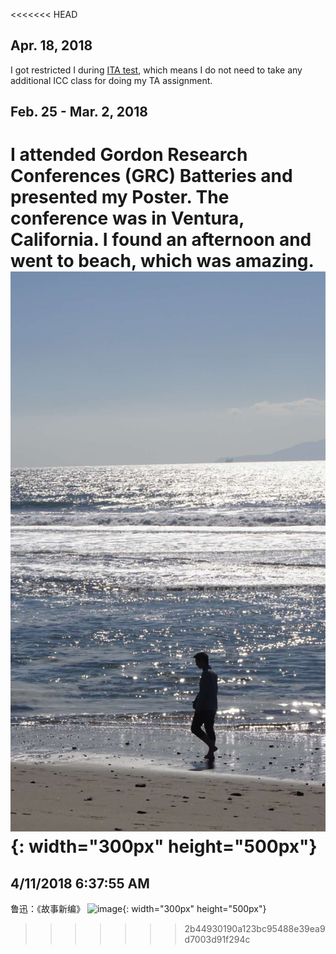 

<<<<<<< HEAD
## Apr. 18, 2018
I got restricted I during [ITA test](https://www.cmu.edu/icc/language-certification/index.html), which means I do not need to take any additional ICC class for doing my TA assignment. 

## Feb. 25 - Mar. 2, 2018
I attended Gordon Research Conferences (GRC) Batteries and presented my Poster. The conference was in Ventura, California. I found an afternoon and went to beach, which was amazing.  
![image](http://github.com/Laisuo/News/raw/master/image/VenturaGRC.jpg){: width="300px" height="500px"}
=======
## 4/11/2018 6:37:55 AM 
鲁迅：《故事新编》 
![image](http://github.com/Laisuo/Books/raw/master/image/OldStoryRetold.jpg){: width="300px" height="500px"}
>>>>>>> 2b44930190a123bc95488e39ea9d7003d91f294c






